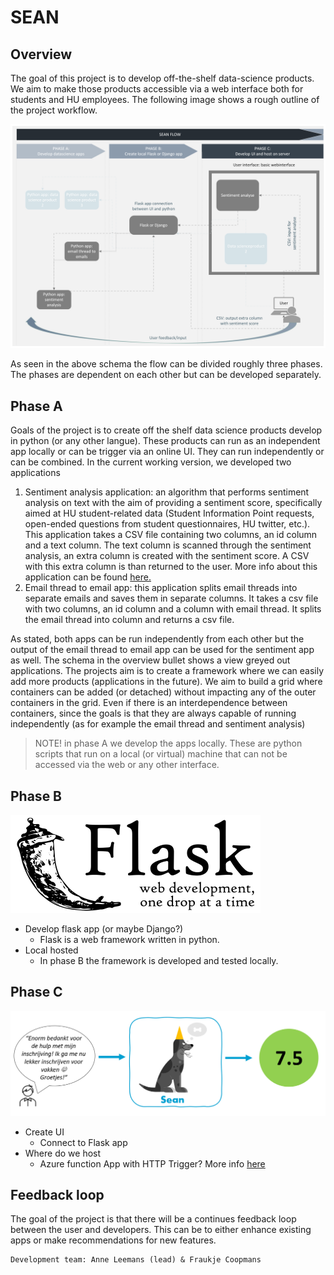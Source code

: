 # SEAN



## Overview
The goal of this project is to develop off-the-shelf data-science products. We aim to make those products accessible via a web interface both for students and HU employees. The following image shows a rough outline of the project workflow.

![](images/sean-phases-flow.png)

As seen in the above schema the flow can be divided roughly three phases. The phases are dependent on each other but can be developed separately.

## Phase A
Goals of the project is to create off the shelf data science products develop in python (or any other langue). These products can run as an independent app locally or can be trigger via an online UI. They can run independently or can be combined. In the current working version, we developed two applications
1.  Sentiment analysis application: an algorithm that performs sentiment analysis on text with the aim of providing a sentiment score, specifically aimed at HU student-related data (Student Information Point requests, open-ended questions from student questionnaires, HU twitter, etc.). This application takes a CSV file containing two columns, an id column and a text column. The text column is scanned through the sentiment analysis, an extra column is created with the sentiment score. A CSV with this extra column is than returned to the user. More info about this application can be found [here.](results\resultaten-versie-0.2.md)
2.  Email thread to email app: this application splits email threads into separate emails and saves them in separate columns. It takes a csv file with two columns, an id column and a column with email thread. It splits the email thread into column and returns a csv file. 

As stated, both apps can be run independently from each other but the output of the email thread to email app can be used for the sentiment app as well. 
The schema in the overview bullet shows a view greyed out applications. The projects aim is to create a framework where we can easily add more products (applications in the future). We aim to build a grid where containers can be added (or detached) without impacting any of the outer containers in the grid. Even if there is an interdependence between containers, since the goals is that they are always capable of running independently (as for example the email thread and sentiment analysis)

>NOTE! in phase A we develop the apps locally. These are python scripts that run on a local (or virtual) machine that can not be accessed via the web or any other interface. 


## Phase B
![](images/flask-logo.png)

- Develop flask app (or maybe Django?)
  - Flask is a web framework written in python. 
- Local hosted
  - In phase B the framework is developed and tested locally. 
  

## Phase C
![](images/sean-branding.png)
-   Create UI 
    -   Connect to Flask app
-   Where do we host 
    -   Azure function App with HTTP Trigger? More info [here](https://learn.microsoft.com/en-us/samples/azure-samples/flask-app-on-azure-functions/azure-functions-python-create-flask-app/)

## Feedback loop
The goal of the project is that there will be a continues feedback loop between the user and developers. This can be to either enhance existing apps or make recommendations for new features. 

> 
    Development team: Anne Leemans (lead) & Fraukje Coopmans
